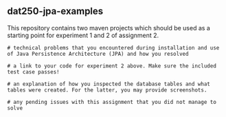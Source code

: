 ## dat250-jpa-examples

This repository contains two maven projects which should be used as a starting point for experiment 1 and 2 of assignment 2.



    # technical problems that you encountered during installation and use of Java Persistence Architecture (JPA) and how you resolved

    # a link to your code for experiment 2 above. Make sure the included test case passes!

    # an explanation of how you inspected the database tables and what tables were created. For the latter, you may provide screenshots.

    # any pending issues with this assignment that you did not manage to solve

